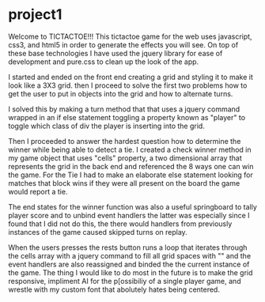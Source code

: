 # project1
Welcome to TICTACTOE!!!
This tictactoe game for the web uses javascript, css3, and html5 in order to generate the effects you will see.  On top of these base technologies I have used the jquery library for ease of development and pure.css to clean up the look of the app.

I started and ended on the front end creating a grid and styling it to make it look like a 3X3 grid. then I proceed to solve the first two problems how to get the user to put in objects into the grid and how to alternate turns.

I solved this by making  a turn method that that uses a jquery command wrapped in an if else statement toggling a property known as "player" to toggle which class of div the player is inserting into the grid.

Then I proceeded to answer the hardest question how to determine the winner while being able to detect a tie. I created a check winner method in my game object that uses "cells" property, a two dimensional array that represents the grid in the back end and referenced the 8 ways one can win the game. For the Tie I had to make an elaborate else statement looking for matches that block wins if they were all present on the board the game would report a tie.

The end states for the winner function was also a useful springboard to tally player score and to unbind event handlers the latter was especially since I found that I did not do this, the there would handlers from previously instances of the game caused skipped turns on replay.

When the users presses the rests button runs a loop that iterates through the cells array with a jquery command to fill all grid spaces with "" and the event handlers are also reassigned and binded the the current instance of the game. The thing I would like to do most in the future is to make the grid responsive, impliment AI for the p[ossibiliy of a single player game, and wrestle with my custom font that abolutely hates being centered.
